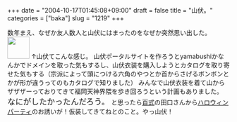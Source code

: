 +++
date = "2004-10-17T01:45:08+09:00"
draft = false
title = "山伏。"
categories = ["baka"]
slug = "1219"
+++

数年まえ、なぜか友人数人と山伏にはまったのをなぜか突然思い出した。
<img src="http://www.d6.dion.ne.jp/~zenkou/yamabusi/yamabusi.jpg" width="50">
↑山伏てこんな感じ。
山伏ポータルサイトを作ろうとyamabushiかなんかでドメインを取った気もするし、山伏衣装を購入しようとカタログを取り寄せた気もする（宗派によって頭につける六角のやつとか首からさげるボンボンとかが形が違うってのもカタログで知りました）
みんなで山伏衣装を着て山からザザザーっておりてきて福岡天神界隈を歩き回ろうという計画もありました。
<span style="font-size:large">なにがしたかったんだろう。</span>
と思ったら<a href="http://www.100shiki.com/" target="_blank">百式</a>の田口さんから<a href="http://www.100shiki.com/hw.php" target="_blank">ハロウィンパーティ</a>のお誘いが！仮装してきてねとのこと。やっ山伏！
